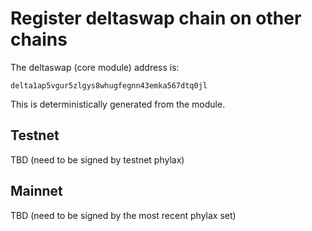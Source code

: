 # Register deltaswap chain on other chains

The deltaswap (core module) address is:

```
delta1ap5vgur5zlgys8whugfegnn43emka567dtq0jl
```

This is deterministically generated from the module.

## Testnet

TBD (need to be signed by testnet phylax)

## Mainnet

TBD (need to be signed by the most recent phylax set)
